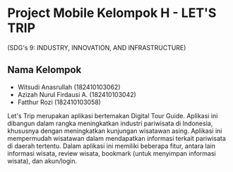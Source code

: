 # Project Mobile Kelompok H - LET'S TRIP
(SDG's 9: INDUSTRY, INNOVATION, AND INFRASTRUCTURE)


## Nama Kelompok
- Witsudi Anasrullah (182410103062)
- Azizah Nurul Firdausi A. (182410103042)
- Fatthur Rozi (182410103058)


Let's Trip merupakan aplikasi bertemakan Digital Tour Guide. Aplikasi ini dibangun dalam rangka meningkatkan industri pariwisata di Indonesia, khususnya dengan meningkatkan kunjungan wisatawan asing. Aplikasi ini mempermudah wisatawan dalam mendapatkan informasi terkait pariwisata di daerah tertentu.
Dalam aplikasi ini memiliki beberapa fitur, antara lain informasi wisata, review wisata, bookmark (untuk menyimpan informasi wisata), dan akun/login.
